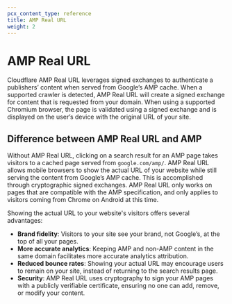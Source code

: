 ```yaml
---
pcx_content_type: reference
title: AMP Real URL
weight: 2
---
```


# AMP Real URL

Cloudflare AMP Real URL leverages signed exchanges to authenticate a publishers’ content when served from Google’s AMP cache. When a supported crawler is detected, AMP Real URL will create a signed exchange for content that is requested from your domain. When using a supported Chromium browser, the page is validated using a signed exchange and is displayed on the user’s device with the original URL of your site.
 
## Difference between AMP Real URL and AMP

Without AMP Real URL, clicking on a search result for an AMP page takes visitors to a cached page served from `google.com/amp/`. AMP Real URL allows mobile browsers to show the actual URL of your website while still serving the content from Google’s AMP cache. This is accomplished through cryptographic signed exchanges. AMP Real URL only works on pages that are compatible with the AMP specification, and only applies to visitors coming from Chrome on Android at this time. 

Showing the actual URL to your website's visitors offers several advantages:

* **Brand fidelity**: Visitors to your site see your brand, not Google’s, at the top of all your pages.
* **More accurate analytics**: Keeping AMP and non-AMP content in the same domain facilitates more accurate analytics attribution.
* **Reduced bounce rates**: Showing your actual URL may encourage users to remain on your site, instead of returning to the search results page.
* **Security**: AMP Real URL uses cryptography to sign your AMP pages with a publicly verifiable certificate, ensuring no one can add, remove, or modify your content.